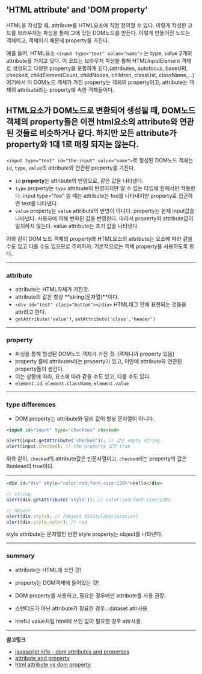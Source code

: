 
## 'HTML attribute' and 'DOM property'

HTML을 작성할 때, attribute를 HTML요소에 직접 정의할 수 있다. 이렇게 작성한 코드를 브라우저는 파싱을 통해 그에 맞는 DOM노드를 만든다. 이렇게 만들어진 노드는 객체이고, 객체이기 때문에 property를 가진다. 

예를 들어, HTML요소 `<input type="text" value="name">` 는 type, value 2개의 attribute를 가지고 있다. 이 코드는 브라우저 파싱을 통해 HTMLInputElement 객체로 생성되고 다양한 property를 포함하게 된다.(attributes, autofocus, baseURI, checked, childElementCount, childNodes, children, classList, className,...) 
여기에서 이 DOM노드 객체가 가진 property는 객체의 property이고, attribute는 객체의 attribute라는 property에 속한 객체들이다. 

HTML요소가 DOM노드로 변환되어 생성될 때, DOM노드 객체의 property들은 이전 html요소의 attribute와 연관된 것들로 비슷하거나 같다. 하지만 모든 attribute가 property와 1대 1로 매칭 되지는 않는다.
---

`<input type="text" id="the-input" value="name">`로 형성된 DOM노드 객체는 `id`, `type`, `value`의 attribute와 연관된 property를 가진다. 

- `id` **property**는 attribute의 반영으로, 같은 값을 나타낸다. 
- `type` property는 `type` attribute의 반영이지만 알 수 있는 타입에 한해서만 작동한다. input type="foo" 일 때는 attribute는 foo를 나타내지만 property로 접근하면 text를 나타낸다. 
- `value` property는 `value` attribute의 반영이 아니다. property는 현재 input값을 나타낸다. 사용자에 의해 변화된 값을 반영한다. 따라서 property와 attribute값이 일치하지 않는다. value attribute는 초기 값을 나타낸다. 

이와 같이 DOM 노드 객체의 property와 HTML요소의 attribute는 요소에 따라 같을 수도 있고 다를 수도 있으므로 주의하자. 
기본적으로는 객체 property를 사용하도록 한다.

---

### attribute
- attribute는 HTML자체가 가진것.
- attribute의 값은 항상 **string(문자열)**이다.
- `<div id="test" class="button"></div>` HTML태그 안에 표현되는 것들을 attr라고 한다.
- `getAttribute('value')`, `setAttribute('class','header')`
---

### property
- 파싱을 통해 형성된 DOM노드 객체가 가진 것. (객체니까 property 있음) 
- property 중에 attributes라는 property가 있고, 이안에 attribute와 연관된 property들이 생긴다. 
- 이는 상황에 따라, 요소에 따라 같을 수도 있고, 다를 수도 있다.
- `element.id`, `element.className`, `element.value`


---

### type differences

- DOM property는 attribute와 달리 값이 항상 문자열이 아니다.


```html
<input id="input" type="checkbox" checked> 
```

```js
alert(input.getAttribute('checked')); // 값은 empty string
alert(input.checked); // the property 값은 true
```

위와 같이, `checked`의 attribute값은 빈문자열이고, `checked`라는 property의 값은 Boolean의 true이다.

---

```html
<div id="div" style="color:red;font-size:120%">Hello</div>
```

```js
// string
alert(div.getAttribute('style')); // color:red;font-size:120%

// object
alert(div.style); // [object CSSStyleDeclaration]
alert(div.style.color); // red
```

style attribute는 문자열인 반면 style property는 object를 나타낸다.

---

### summary
- attribute는 HTML에 쓰인 것! 
- property는 DOM객체에 들어있는 것! 

- DOM property를 사용하고, 필요한 경우에만 attribute를 사용 권장. 
- 스탠더드가 아닌 attribute가 필요한 경우 : dataset attr사용 
- href나 value처럼 html에 쓰인 값이 필요한 경우 attr사용.

---


**참고링크**
- [javascript info - dom attributes and properties](https://javascript.info/dom-attributes-and-properties)
- [attribute and property](https://stackoverflow.com/questions/6003819/what-is-the-difference-between-properties-and-attributes-in-html)
- [html attribute vs dom property](http://joji.me/en-us/blog/html-attribute-vs-dom-property)